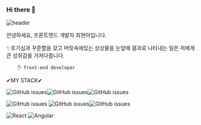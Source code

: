 ### Hi there 👋
![header](https://capsule-render.vercel.app/api?type=wave&color=auto&height=300&section=header&text=Hyunah%20Choi&fontSize=90)

안녕하세요, 프론트엔드 개발자 최현아입니다.

✨호기심과 꾸준함을 갖고 머릿속에있는 상상물을 눈앞에 결과로 나타내는 일은 저에게 큰 성취감을 가져다줍니다.



        ✋ front-end developer
        

✔MY STACK✔


![GitHub issues](https://img.shields.io/badge/Java-007396?style=flat-square&logo=Java&logoColor=white)![GitHub issues](https://img.shields.io/badge/-MySQL-7DCDA3?style=flat-square&logo=MySQL&logoColor=black)![GitHub issues](https://img.shields.io/badge/-GitHub-181717?style=flat-square&logo=GitHub&logoColor=white)

 ![GitHub issues](https://img.shields.io/badge/HTML5-E34F26?style=flat-square&logo=HTML5&logoColor=yellow)
![GitHub issues](https://img.shields.io/badge/-CSS3-purple?style=flat-square&logo=CSS3&logoColor=black)![GitHub issues](https://img.shields.io/badge/-JavaScript-ff69b4?style=flat-square&logo=JavaScript&logoColor=black)

![React](https://img.shields.io/badge/react-%2320232a.svg?style=for-the-badge&logo=react&logoColor=%2361DAFB) ![Angular](https://img.shields.io/badge/angular-%23DD0031.svg?style=for-the-badge&logo=angular&logoColor=white)



